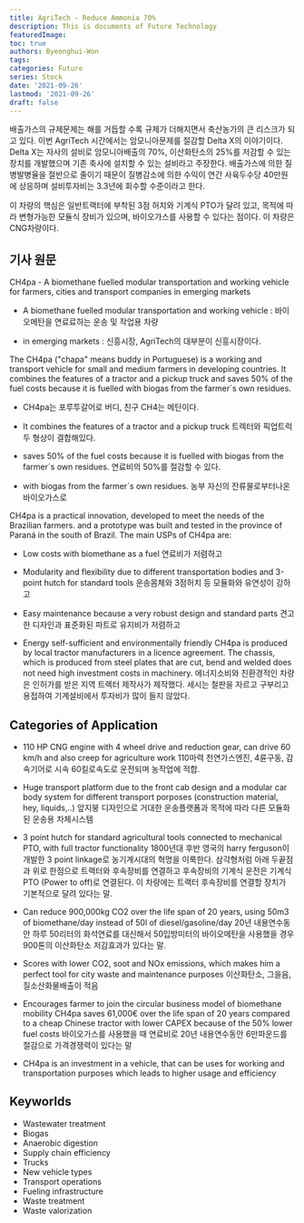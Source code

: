 ```yaml
---
title: AgriTech - Reduce Ammonia 70%
description: This is documents of Future Technology
featuredImage: 
toc: true
authors: Byeonghui-Won
tags:
categories: Future
series: Stock
date: '2021-09-26'
lastmod: '2021-09-26'
draft: false
---
```


배출가스의 규제문제는 해를 거듭할 수록 규제가 더해지면서 축산농가의 큰 리스크가 되고 있다. 이번 AgriTech 시간에서는 암모니아문제를 절감할 Delta X의 이야기이다. Delta X는 자사의 설비로 암모니아배출의 70%, 이산화탄소의 25%를 저감할 수 있는 장치를 개발했으며 기존 축사에 설치할 수 있는 설비라고 주장한다. 배출가스에 의한 질병발병율을 절반으로 줄이기 때문이 질병감소에 의한 수익이 연간 사육두수당 40만원에 상응하며 설비투자비는 3.3년에 회수할 수준이라고 한다. 

이 차량의 핵심은 일반트랙터에 부착된 3점 허치와 기계식 PTO가 달려 있고, 목적에 따라 변형가능한 모듈식 장비가 있으며, 바이오가스를 사용할 수 있다는 점이다. 이 차량은 CNG차량이다. 

## 기사 원문

CH4pa - A biomethane fuelled modular transportation and working vehicle for farmers, cities and transport companies in emerging markets

+ A biomethane fuelled modular transportation and working vehicle : 바이오메탄을 연료료하는 운송 및 작업용 차량

+ in emerging markets : 신흥시장, AgriTech의 대부분이 신흥시장이다. 

The CH4pa ("chapa" means buddy in Portuguese) is a working and transport vehicle for small and medium farmers in developing countries. It combines the features of a tractor and a pickup truck and saves 50% of the fuel costs because it is fuelled with biogas from the farmer´s own residues.

+ CH4pa는 포루투갈어로 버디, 친구 CH4는 메탄이다. 

+ It combines the features of a tractor and a pickup truck 트렉터와 픽업트럭 두 형상이 결합해있다.

+ saves 50% of the fuel costs because it is fuelled with biogas from the farmer´s own residues. 연료비의 50%를 절감할 수 있다. 

+ with biogas from the farmer´s own residues. 농부 자신의 잔류물로부터나온 바이오가스로

CH4pa is a practical innovation, developed to meet the needs of the Brazilian farmers. and a prototype was built and tested in the province of Paraná in the south of Brazil. The main USPs of CH4pa are: 

+ Low costs with biomethane as a fuel 연료비가 저렴하고

+ Modularity and flexibility due to different transportation bodies and 3-point hutch for standard tools 운송몸체와 3점허치 등 모듈화와 유연성이 강하고

+ Easy maintenance because a very robust design and standard parts 견고한 디자인과 표준화된 파트로 유지비가 저렴하고

+ Energy self-sufficient and environmentally friendly CH4pa is produced by local tractor manufacturers in a licence agreement. The chassis, which is produced from steel plates that are cut, bend and welded does not need high investment costs in machinery. 에너지소비와 친환경적인 차량은 인허가를 받은 지역 트렉터 제작사가 제작했다. 세시는 철판을 자르고 구부리고 용접하여 기계설비에서 투자비가 많이 들지 않았다.


## Categories of Application

+ 110 HP CNG engine with 4 wheel drive and reduction gear, can drive 60 km/h and also creep for agriculture work 110마력 천연가스엔진, 4륜구동, 감속기어로 시속 60킬로속도로 운전되며 농작업에 적합.

+ Huge transport platform due to the front cab design and a modular car body system for different transport porposes (construction material, hey, liquids,..) 앞지붕 디자인으로 거대한 운송플랫폼과 목적에 따라 다른 모듈화된 운송용 차체시스템

+ 3 point hutch for standard agricultural tools connected to mechanical PTO, with full tractor functionality  1800년대 후반 영국의 harry ferguson이 개발한 3 point linkage로 농기계시대의 혁명을 이룩한다. 삼각형처럼 아래 두끝점과 위로 한점으로 트랙터와 후속장비를 연결하고 후속장비의 기계식 운전은 기계식 PTO (Power to off)로 연결된다. 이 차량에는 트랙터 후속장비를 연결할 장치가 기본적으로 달려 있다는 말.

+ Can reduce 900,000kg CO2 over the life span of 20 years, using 50m3 of biomethane/day instead of 50l of diesel/gasoline/day 20년 내용연수동안 하루 50리터의 화석연료를 대신해서 50입방미터의 바이오메탄을 사용했을 경우 900톤의 이산화탄소 저감효과가 있다는 말.

+ Scores with lower CO2, soot and NOx emissions, which makes him a perfect tool for city waste and maintenance purposes 이산화탄소, 그을음, 질소산화물배출이 적음

+ Encourages farmer to join the circular business model of biomethane mobility CH4pa saves 61,000€ over the life span of 20 years compared to a cheap Chinese tractor with lower CAPEX because of the 50% lower fuel costs 바이오가스를 사용했을 때 연료비로 20년 내용연수동안 6만파운드를 절감으로 가격경쟁력이 있다는 말

+ CH4pa is an investment in a vehicle, that can be uses for working and transportation purposes which leads to higher usage and efficiency

## Keyworlds

+ Wastewater treatment
+ Biogas
+ Anaerobic digestion
+ Supply chain efficiency
+ Trucks
+ New vehicle types
+ Transport operations
+ Fueling infrastructure
+ Waste treatment
+ Waste valorization
